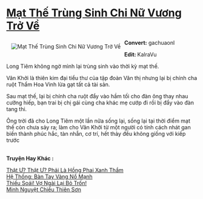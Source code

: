 <a href="https://utruyen.com/mat-the-trung-sinh-chi-nu-vuong-tro-ve/10543/" title="Mạt Thế Trùng Sinh Chi Nữ Vương Trở Về"><h1>Mạt Thế Trùng Sinh Chi Nữ Vương Trở Về</h1></a><div style="display:table"><img align="right" style="float: left; padding: 10px;" src="https://utruyen.com/images/story/200x260/mat-the-trung-sinh-chi-nu-vuong-tro-ve.jpg" alt="Mạt Thế Trùng Sinh Chi Nữ Vương Trở Về"><b>Convert</b><b>:</b> gachuaonl<p></p><b>Edit</b><b>: </b>KalraVu<p></p>Long Tiêm không ngờ mình lại trùng sinh vào thời kỳ mạt thế.<p></p>Vân Khởi là thiên kim đại tiểu thư của tập đoàn Vân thị nhưng lại bị chính cha ruột Thẩm Hoa Vinh lừa gạt tất cả tài sản.<p></p>Sau mạt thế, lại bị chính cha ruột đẩy vào hầm tối cho đàn ông thay nhau cưỡng hiếp, bạn trai bị chị gái cùng cha khác mẹ cướp đi rồi bị đẩy vào đàn tang thi.<p></p>Ông trời đã cho Long Tiêm một lần nữa sống lại, sống lại tại thời điểm mạt thế còn chưa sảy ra; làm cho Vân Khởi từ một người có tính cách nhát gan biến thành phúc hắc, tàn nhẫn, cơ trí, hết thảy đều không giống với kiếp trước</div><p><br><b>Truyện Hay Khác :</b></p><a href="https://utruyen.com/that-u-that-u-phai-la-hong-phai-xanh-tham/16369/" alt="Thật Ư? Thật Ư? Phải Là Hồng Phai Xanh Thắm">Thật Ư? Thật Ư? Phải Là Hồng Phai Xanh Thắm</a><br/><a href="https://www.flickr.com/photos/183745219@N08/49169131182/" alt="Hệ Thống: Bàn Tay Vàng Nổ Mạnh">Hệ Thống: Bàn Tay Vàng Nổ Mạnh</a><br/><a href="https://github.com/quanluxury/ngontinhhot/tree/master/truyenhay/18357/" alt="Thiếu Soái! Vợ Ngài Lại Bỏ Trốn!">Thiếu Soái! Vợ Ngài Lại Bỏ Trốn!</a><br/><a href="https://dammyh.wordpress.com/2019/11/07/minh-nguyet-chieu-thien-son/" alt="Minh Nguyệt Chiếu Thiên Sơn">Minh Nguyệt Chiếu Thiên Sơn</a><br/>